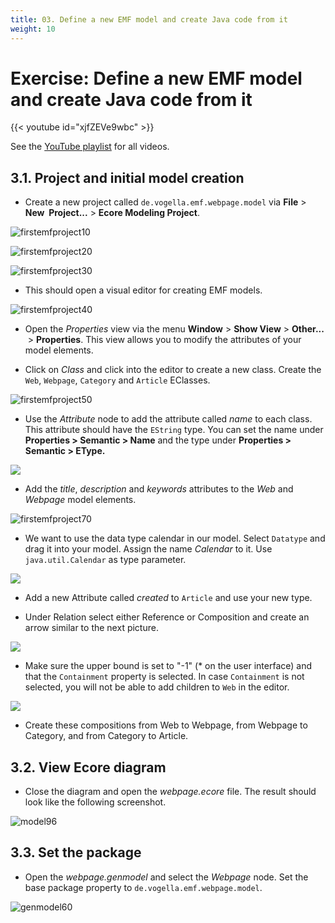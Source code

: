 ```yaml
---
title: 03. Define a new EMF model and create Java code from it
weight: 10
---
```


# Exercise: Define a new EMF model and create Java code from it

{{< youtube id="xjfZEVe9wbc" >}}

See the [YouTube playlist](https://www.youtube.com/playlist?list=PLGyeoukah9NbkEFnbQHtASnM6C_SnRRzv) for all videos.


## 3.1. Project and initial model creation

- Create a new project called ``de.vogella.emf.webpage.model`` via **File** > **New  Project...​** > **Ecore Modeling Project**.

![firstemfproject10](/img/image6.png)

![firstemfproject20](/img/image7.png)

![firstemfproject30](/img/image8.png)

- This should open a visual editor for creating EMF models.

![firstemfproject40](/img/image9.png)

- Open the *Properties* view via the menu **Window** > **Show View** > **Other...​** > **Properties**. This view allows you to modify the attributes of your model elements.

- Click on *Class* and click into the editor to create a new class. Create the ``Web``, ``Webpage``, ``Category`` and `Article` EClasses.

![firstemfproject50](/img/image10.png)

- Use the *Attribute* node to add the attribute called *name* to each class. This attribute should have the `EString` type. You can set the name under **Properties \> Semantic \> Name** and the type under **Properties \> Semantic \> EType.**

![](/img/image11.png)

- Add the *title*, *description* and *keywords* attributes to the *Web* and *Webpage* model elements.

![firstemfproject70](/img/image12.png)

- We want to use the data type calendar in our model. Select ``Datatype`` and drag it into your model. Assign the name *Calendar* to it. Use ``java.util.Calendar`` as type parameter.

![](/img/image13.png)

- Add a new Attribute called *created* to ``Article`` and use your new type.

- Under Relation select either Reference or Composition and create an arrow similar to the next picture.

![](/img/image14.png)

- Make sure the upper bound is set to \"-1\" (\* on the user interface) and that the ``Containment`` property is selected. In case ``Containment`` is not selected, you will not be able to add children to ``Web`` in the editor.

![](/img/image15.png)

- Create these compositions from Web to Webpage, from Webpage to Category, and from Category to Article.

## 3.2. View Ecore diagram

- Close the diagram and open the *webpage.ecore* file. The result should look like the following screenshot.

![model96](/img/image16.png)

## 3.3. Set the package

- Open the *webpage.genmodel* and select the *Webpage* node. Set the base package property to ``de.vogella.emf.webpage.model``.

![genmodel60](/img/image17.png)